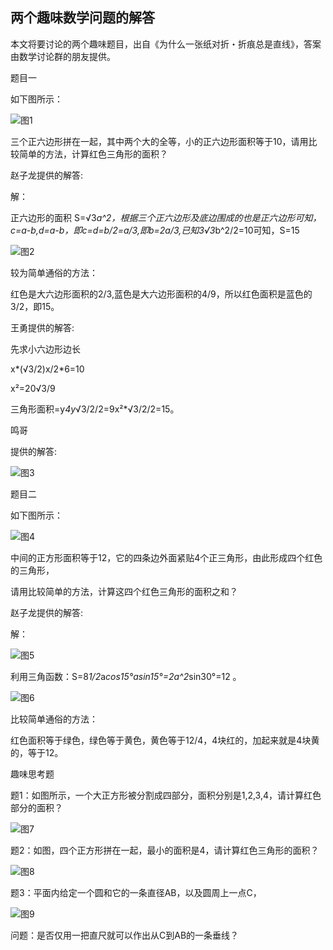 ## 两个趣味数学问题的解答

本文将要讨论的两个趣味题目，出自《为什么一张纸对折・折痕总是直线》，答案由数学讨论群的朋友提供。

题目一

如下图所示：

![图1](/pics/p60-1.png)

三个正六边形拼在一起，其中两个大的全等，小的正六边形面积等于10，请用比较简单的方法，计算红色三角形的面积？

赵子龙提供的解答:

解：

正六边形的面积 S=√3*a^2，根据三个正六边形及底边围成的也是正六边形可知，c=a-b,d=a-b，即c=d=b/2=a/3,即b=2a/3,已知3√3*b^2/2=10可知，S=15

![图2](/pics/p60-2.png)

较为简单通俗的方法：

红色是大六边形面积的2/3,蓝色是大六边形面积的4/9，所以红色面积是蓝色的3/2，即15。

王勇提供的解答:

先求小六边形边长

x*(√3/2)x/2*6=10

x²=20√3/9

三角形面积=y*4y*√3/2/2=9x²*√3/2/2=15。

鸣哥

提供的解答:

![图3](/pics/p60-3.png)

题目二

如下图所示：

![图4](/pics/p60-4.png)

中间的正方形面积等于12，它的四条边外面紧贴4个正三角形，由此形成四个红色的三角形，

请用比较简单的方法，计算这四个红色三角形的面积之和？

赵子龙提供的解答:

解：

![图5](/pics/p60-5.png)

利用三角函数：S=8*1/2*a*cos15°*a*sin15°=2a^2*sin30°=12 。

![图6](/pics/p60-6.png)

比较简单通俗的方法：

红色面积等于绿色，绿色等于黄色，黄色等于12/4，4块红的，加起来就是4块黄的，等于12。

趣味思考题

题1：如图所示，一个大正方形被分割成四部分，面积分别是1,2,3,4，请计算红色部分的面积？

![图7](/pics/p60-7.png)

题2：如图，四个正方形拼在一起，最小的面积是4，请计算红色三角形的面积？

![图8](/pics/p60-8.png)

题3：平面内给定一个圆和它的一条直径AB，以及圆周上一点C，

![图9](/pics/p60-9.png)

问题：是否仅用一把直尺就可以作出从C到AB的一条垂线？



